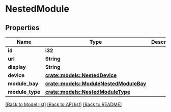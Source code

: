 # NestedModule

## Properties

Name | Type | Description | Notes
------------ | ------------- | ------------- | -------------
**id** | **i32** |  | [readonly]
**url** | **String** |  | [readonly]
**display** | **String** |  | [readonly]
**device** | [**crate::models::NestedDevice**](NestedDevice.md) |  | [readonly]
**module_bay** | [**crate::models::ModuleNestedModuleBay**](ModuleNestedModuleBay.md) |  | [readonly]
**module_type** | [**crate::models::NestedModuleType**](NestedModuleType.md) |  | [readonly]

[[Back to Model list]](../README.md#documentation-for-models) [[Back to API list]](../README.md#documentation-for-api-endpoints) [[Back to README]](../README.md)


